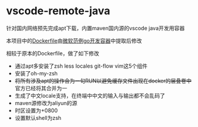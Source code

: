# vscode-remote-java

针对国内网络预先完成apt下载，内置maven国内源的vscode java开发用容器

本项目中的[Dockerfile](https://github.com/microsoft/vscode-remote-try-java/blob/master/.devcontainer/Dockerfile)由[微软范例go开发容器](https://github.com/Microsoft/vscode-remote-try-java)中提取后修改

相较于原本的Dockerfile，做了如下修改

- 通过apt多安装了zsh less locales git-flow vim这5个组件
- 安装了oh-my-zsh
- ~~将所有涉及apt的操作合为一句RUN以避免缓存文件出现在docker的层叠卷中~~ 官方已经将其合并为一
- 生成了中文locale支持，在终端中中文的输入与输出都不会乱码了
- maven源修改为aliyun的源
- 时区设置为+0800
- 设置默认shell为zsh
